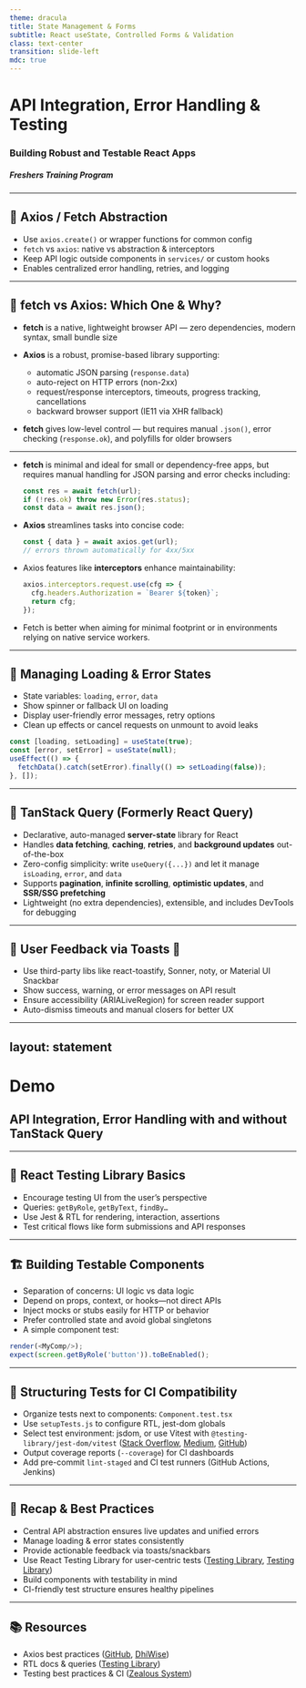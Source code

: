 ```yaml
---
theme: dracula
title: State Management & Forms
subtitle: React useState, Controlled Forms & Validation
class: text-center
transition: slide-left
mdc: true
---
```


# API Integration, Error Handling & Testing

### Building Robust and Testable React Apps

##### Freshers Training Program

---

## 🧩 Axios / Fetch Abstraction

- Use `axios.create()` or wrapper functions for common config  
- `fetch` vs `axios`: native vs abstraction & interceptors  
- Keep API logic outside components in `services/` or custom hooks  
- Enables centralized error handling, retries, and logging

<!--
Explain why centralized API setup prevents duplication and improves consistency.
**Time**: 0–3 min  
Explain purpose of centralizing API logic (services/hooks) for consistency and ease of maintenance. Show an axios instance with auth header setup and error interceptors.
-->

---

## 🔄 fetch vs Axios: Which One & Why?

- **fetch** is a native, lightweight browser API — zero dependencies, modern syntax, small bundle size
- **Axios** is a robust, promise-based library supporting:
  - automatic JSON parsing (`response.data`)
  - auto-reject on HTTP errors (non-2xx)
  - request/response interceptors, timeouts, progress tracking, cancellations
  - backward browser support (IE11 via XHR fallback)

- **fetch** gives low-level control — but requires manual `.json()`, error checking (`response.ok`), and polyfills for older browsers 

---

- **fetch** is minimal and ideal for small or dependency-free apps, but requires manual handling for JSON parsing and error checks including:

  ```js
  const res = await fetch(url);
  if (!res.ok) throw new Error(res.status);
  const data = await res.json();
  ```

- **Axios** streamlines tasks into concise code:

  ```js
  const { data } = await axios.get(url);
  // errors thrown automatically for 4xx/5xx
  ```

- Axios features like **interceptors** enhance maintainability:

  ```js
  axios.interceptors.request.use(cfg => {
    cfg.headers.Authorization = `Bearer ${token}`;
    return cfg;
  });
  ```

- Fetch is better when aiming for minimal footprint or in environments relying on native service workers.

---

<!--
Time: 0–4 min  
Walk through differences: explain Fetch is native and light, but Axios provides convenience features out-of-the-box:
1. Auto JSON parse and non-2xx errors -> Axios simplifies error handling.
2. Interceptors: show how Axios centrally handles auth headers or logging.
3. Cancellations and timeouts built into Axios.
4. Fetch may need polyfills for wide browser support.
Use code snippets live to show boilerplate difference.
-->

## 🔄 Managing Loading & Error States

- State variables: `loading`, `error`, `data`  
- Show spinner or fallback UI on loading  
- Display user-friendly error messages, retry options  
- Clean up effects or cancel requests on unmount to avoid leaks

```ts
const [loading, setLoading] = useState(true);
const [error, setError] = useState(null);
useEffect(() => {
  fetchData().catch(setError).finally(() => setLoading(false));
}, []);
```

<!-- 
Discuss cleanup with AbortController to avoid stale state.

-->
---

## 🚀 TanStack Query (Formerly React Query)

- Declarative, auto-managed **server-state** library for React  
- Handles **data fetching**, **caching**, **retries**, and **background updates** out-of-the-box
- Zero-config simplicity: write `useQuery({...})` and let it manage `isLoading`, `error`, and `data`
- Supports **pagination**, **infinite scrolling**, **optimistic updates**, and **SSR/SSG prefetching**
- Lightweight (no extra dependencies), extensible, and includes DevTools for debugging

<!--
Time: 0–3 min  
Explain that TanStack Query simplifies server-state management by abstracting fetch logic, caching, and mutations.  
Show a basic `useQuery` example and point out features like automatic retries, background refresh, and status flags.  
Highlight how it drastically reduces boilerplate compared to manual `useState`/`useEffect` data handling.
-->

---

## 🎉 User Feedback via Toasts 🚨

- Use third-party libs like react-toastify, Sonner, noty, or Material UI Snackbar  
- Show success, warning, or error messages on API result  
- Ensure accessibility (ARIALiveRegion) for screen reader support  
- Auto-dismiss timeouts and manual closers for better UX

<!--
Mention feedback loop: every action should update the user visibly.
Live demo: trigger an API call, show toast on success & error. Emphasize UX: toast disappears after timeout, ARIA roles alert assistive tech.
-->

---
layout: statement
---

# Demo

## API Integration, Error Handling with and without TanStack Query

---

## 🧪 React Testing Library Basics

- Encourage testing UI from the user’s perspective  
- Queries: `getByRole`, `getByText`, `findBy…`  
- Use Jest & RTL for rendering, interaction, assertions  
- Test critical flows like form submissions and API responses

<!--
Highlight RTL’s principle: test what users see, not implementation details.
-->

---

## 🏗 Building Testable Components

- Separation of concerns: UI logic vs data logic  
- Depend on props, context, or hooks—not direct APIs  
- Inject mocks or stubs easily for HTTP or behavior  
- Prefer controlled state and avoid global singletons
- A simple component test:

```js
render(<MyComp/>);
expect(screen.getByRole('button')).toBeEnabled();
```

<!--
Explain how small, self-contained components simplify testing.
Explain queries vs implementation detail isolation ([DhiWise](https://www.dhiwise.com/post/the-new-age-axios-aetup-separation-of-concerns-in-react?utm_source=chatgpt.com), [Stack Overflow](https://stackoverflow.com/questions/59162638/what-is-the-difference-between-using-react-testing-library-and-cypress?utm_source=chatgpt.com)).
-->

---

## 🧷 Structuring Tests for CI Compatibility

- Organize tests next to components: `Component.test.tsx`  
- Use `setupTests.js` to configure RTL, jest-dom globals  
- Select test environment: jsdom, or use Vitest with `@testing-library/jest-dom/vitest` ([Stack Overflow](https://stackoverflow.com/questions/63336382/which-is-the-best-practise-for-using-axios-in-react-project?utm_source=chatgpt.com), [Medium](https://tianyaschool.medium.com/jest-and-react-testing-library-best-practices-for-front-end-testing-f4a2b9ab69c0?utm_source=chatgpt.com), [GitHub](https://github.com/testing-library/jest-dom?utm_source=chatgpt.com))  
- Output coverage reports (`--coverage`) for CI dashboards  
- Add pre-commit `lint-staged` and CI test runners (GitHub Actions, Jenkins)

---

## 📌 Recap & Best Practices

- Central API abstraction ensures live updates and unified errors  
- Manage loading & error states consistently  
- Provide actionable feedback via toasts/snackbars  
- Use React Testing Library for user-centric tests ([Testing Library](https://testing-library.com/docs/react-testing-library/setup/?utm_source=chatgpt.com), [Testing Library](https://testing-library.com/docs/react-testing-library/intro/?utm_source=chatgpt.com))  
- Build components with testability in mind  
- CI-friendly test structure ensures healthy pipelines

---

## 📚 Resources

- Axios best practices ([GitHub](https://github.com/testing-library/jest-dom?utm_source=chatgpt.com), [DhiWise](https://www.dhiwise.com/post/the-new-age-axios-aetup-separation-of-concerns-in-react?utm_source=chatgpt.com))  
- RTL docs & queries ([Testing Library](https://testing-library.com/docs/react-testing-library/intro/?utm_source=chatgpt.com))  
- Testing best practices & CI ([Zealous System](https://www.zealousys.com/blog/react-testing-libraries/?utm_source=chatgpt.com))
